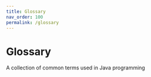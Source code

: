 ```yaml
---
title: Glossary
nav_order: 100
permalink: /glossary
---
```

# Glossary
A collection of common terms used in Java programming